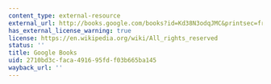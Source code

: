 ```yaml
---
content_type: external-resource
external_url: http://books.google.com/books?id=Kd38N3odqJMC&printsec=frontcover
has_external_license_warning: true
license: https://en.wikipedia.org/wiki/All_rights_reserved
status: ''
title: Google Books
uid: 2710bd3c-faca-4916-95fd-f03b665ba145
wayback_url: ''
---
```

